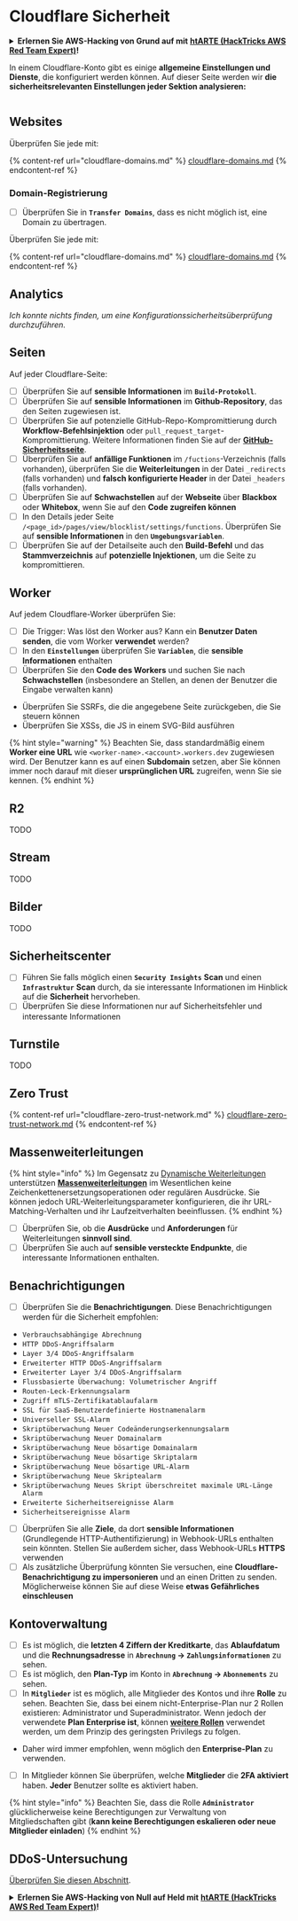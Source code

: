 # Cloudflare Sicherheit

<details>

<summary><strong>Erlernen Sie AWS-Hacking von Grund auf mit</strong> <a href="https://training.hacktricks.xyz/courses/arte"><strong>htARTE (HackTricks AWS Red Team Expert)</strong></a><strong>!</strong></summary>

Andere Möglichkeiten, HackTricks zu unterstützen:

* Wenn Sie Ihr **Unternehmen in HackTricks beworben sehen möchten** oder **HackTricks als PDF herunterladen möchten**, überprüfen Sie die [**ABONNEMENTPLÄNE**](https://github.com/sponsors/carlospolop)!
* Holen Sie sich das [**offizielle PEASS & HackTricks-Merchandise**](https://peass.creator-spring.com)
* Entdecken Sie [**The PEASS Family**](https://opensea.io/collection/the-peass-family), unsere Sammlung exklusiver [**NFTs**](https://opensea.io/collection/the-peass-family)
* **Treten Sie der** 💬 [**Discord-Gruppe**](https://discord.gg/hRep4RUj7f) oder der [**Telegramm-Gruppe**](https://t.me/peass) bei oder **folgen** Sie uns auf **Twitter** 🐦 [**@hacktricks_live**](https://twitter.com/hacktricks_live)**.**
* **Teilen Sie Ihre Hacking-Tricks, indem Sie PRs an die** [**HackTricks**](https://github.com/carlospolop/hacktricks) und [**HackTricks Cloud**](https://github.com/carlospolop/hacktricks-cloud) GitHub-Repositories einreichen.

</details>

In einem Cloudflare-Konto gibt es einige **allgemeine Einstellungen und Dienste**, die konfiguriert werden können. Auf dieser Seite werden wir **die sicherheitsrelevanten Einstellungen jeder Sektion analysieren:**

<figure><img src="../../.gitbook/assets/image (85) (1).png" alt=""><figcaption></figcaption></figure>

## Websites

Überprüfen Sie jede mit:

{% content-ref url="cloudflare-domains.md" %}
[cloudflare-domains.md](cloudflare-domains.md)
{% endcontent-ref %}

### Domain-Registrierung

* [ ] Überprüfen Sie in **`Transfer Domains`**, dass es nicht möglich ist, eine Domain zu übertragen.

Überprüfen Sie jede mit:

{% content-ref url="cloudflare-domains.md" %}
[cloudflare-domains.md](cloudflare-domains.md)
{% endcontent-ref %}

## Analytics

_Ich konnte nichts finden, um eine Konfigurationssicherheitsüberprüfung durchzuführen._

## Seiten

Auf jeder Cloudflare-Seite:

* [ ] Überprüfen Sie auf **sensible Informationen** im **`Build-Protokoll`**.
* [ ] Überprüfen Sie auf **sensible Informationen** im **Github-Repository**, das den Seiten zugewiesen ist.
* [ ] Überprüfen Sie auf potenzielle GitHub-Repo-Kompromittierung durch **Workflow-Befehlsinjektion** oder `pull_request_target`-Kompromittierung. Weitere Informationen finden Sie auf der [**GitHub-Sicherheitsseite**](../github-security/).
* [ ] Überprüfen Sie auf **anfällige Funktionen** im `/fuctions`-Verzeichnis (falls vorhanden), überprüfen Sie die **Weiterleitungen** in der Datei `_redirects` (falls vorhanden) und **falsch konfigurierte Header** in der Datei `_headers` (falls vorhanden).
* [ ] Überprüfen Sie auf **Schwachstellen** auf der **Webseite** über **Blackbox** oder **Whitebox**, wenn Sie auf den **Code zugreifen können**
* [ ] In den Details jeder Seite `/<page_id>/pages/view/blocklist/settings/functions`. Überprüfen Sie auf **sensible Informationen** in den **`Umgebungsvariablen`**.
* [ ] Überprüfen Sie auf der Detailseite auch den **Build-Befehl** und das **Stammverzeichnis** auf **potenzielle Injektionen**, um die Seite zu kompromittieren.

## **Worker**

Auf jedem Cloudflare-Worker überprüfen Sie:

* [ ] Die Trigger: Was löst den Worker aus? Kann ein **Benutzer Daten senden**, die vom Worker **verwendet** werden?
* [ ] In den **`Einstellungen`** überprüfen Sie **`Variablen`**, die **sensible Informationen** enthalten
* [ ] Überprüfen Sie den **Code des Workers** und suchen Sie nach **Schwachstellen** (insbesondere an Stellen, an denen der Benutzer die Eingabe verwalten kann)
* Überprüfen Sie SSRFs, die die angegebene Seite zurückgeben, die Sie steuern können
* Überprüfen Sie XSSs, die JS in einem SVG-Bild ausführen

{% hint style="warning" %}
Beachten Sie, dass standardmäßig einem **Worker eine URL** wie `<worker-name>.<account>.workers.dev` zugewiesen wird. Der Benutzer kann es auf einen **Subdomain** setzen, aber Sie können immer noch darauf mit dieser **ursprünglichen URL** zugreifen, wenn Sie sie kennen.
{% endhint %}

## R2

TODO

## Stream

TODO

## Bilder

TODO

## Sicherheitscenter

* [ ] Führen Sie falls möglich einen **`Security Insights`** **Scan** und einen **`Infrastruktur`** **Scan** durch, da sie interessante Informationen im Hinblick auf die **Sicherheit** hervorheben.
* [ ] Überprüfen Sie diese Informationen nur auf Sicherheitsfehler und interessante Informationen

## Turnstile

TODO

## **Zero Trust**

{% content-ref url="cloudflare-zero-trust-network.md" %}
[cloudflare-zero-trust-network.md](cloudflare-zero-trust-network.md)
{% endcontent-ref %}

## Massenweiterleitungen

{% hint style="info" %}
Im Gegensatz zu [Dynamische Weiterleitungen](https://developers.cloudflare.com/rules/url-forwarding/dynamic-redirects/) unterstützen [**Massenweiterleitungen**](https://developers.cloudflare.com/rules/url-forwarding/bulk-redirects/) im Wesentlichen keine Zeichenkettenersetzungsoperationen oder regulären Ausdrücke. Sie können jedoch URL-Weiterleitungsparameter konfigurieren, die ihr URL-Matching-Verhalten und ihr Laufzeitverhalten beeinflussen.
{% endhint %}

* [ ] Überprüfen Sie, ob die **Ausdrücke** und **Anforderungen** für Weiterleitungen **sinnvoll sind**.
* [ ] Überprüfen Sie auch auf **sensible versteckte Endpunkte**, die interessante Informationen enthalten.

## Benachrichtigungen

* [ ] Überprüfen Sie die **Benachrichtigungen**. Diese Benachrichtigungen werden für die Sicherheit empfohlen:
* `Verbrauchsabhängige Abrechnung`
* `HTTP DDoS-Angriffsalarm`
* `Layer 3/4 DDoS-Angriffsalarm`
* `Erweiterter HTTP DDoS-Angriffsalarm`
* `Erweiterter Layer 3/4 DDoS-Angriffsalarm`
* `Flussbasierte Überwachung: Volumetrischer Angriff`
* `Routen-Leck-Erkennungsalarm`
* `Zugriff mTLS-Zertifikatablaufalarm`
* `SSL für SaaS-Benutzerdefinierte Hostnamenalarm`
* `Universeller SSL-Alarm`
* `Skriptüberwachung Neuer Codeänderungserkennungsalarm`
* `Skriptüberwachung Neuer Domainalarm`
* `Skriptüberwachung Neue bösartige Domainalarm`
* `Skriptüberwachung Neue bösartige Skriptalarm`
* `Skriptüberwachung Neue bösartige URL-Alarm`
* `Skriptüberwachung Neue Skriptealarm`
* `Skriptüberwachung Neues Skript überschreitet maximale URL-Länge Alarm`
* `Erweiterte Sicherheitsereignisse Alarm`
* `Sicherheitsereignisse Alarm`
* [ ] Überprüfen Sie alle **Ziele**, da dort **sensible Informationen** (Grundlegende HTTP-Authentifizierung) in Webhook-URLs enthalten sein könnten. Stellen Sie außerdem sicher, dass Webhook-URLs **HTTPS** verwenden
* [ ] Als zusätzliche Überprüfung könnten Sie versuchen, eine **Cloudflare-Benachrichtigung zu impersonieren** und an einen Dritten zu senden. Möglicherweise können Sie auf diese Weise **etwas Gefährliches einschleusen**

## Kontoverwaltung

* [ ] Es ist möglich, die **letzten 4 Ziffern der Kreditkarte**, das **Ablaufdatum** und die **Rechnungsadresse** in **`Abrechnung` -> `Zahlungsinformationen`** zu sehen.
* [ ] Es ist möglich, den **Plan-Typ** im Konto in **`Abrechnung` -> `Abonnements`** zu sehen.
* [ ] In **`Mitglieder`** ist es möglich, alle Mitglieder des Kontos und ihre **Rolle** zu sehen. Beachten Sie, dass bei einem nicht-Enterprise-Plan nur 2 Rollen existieren: Administrator und Superadministrator. Wenn jedoch der verwendete **Plan Enterprise ist**, können [**weitere Rollen**](https://developers.cloudflare.com/fundamentals/account-and-billing/account-setup/account-roles/) verwendet werden, um dem Prinzip des geringsten Privilegs zu folgen.
* Daher wird immer empfohlen, wenn möglich den **Enterprise-Plan** zu verwenden.
* [ ] In Mitglieder können Sie überprüfen, welche **Mitglieder** die **2FA aktiviert** haben. **Jeder** Benutzer sollte es aktiviert haben.

{% hint style="info" %}
Beachten Sie, dass die Rolle **`Administrator`** glücklicherweise keine Berechtigungen zur Verwaltung von Mitgliedschaften gibt (**kann keine Berechtigungen eskalieren oder neue Mitglieder einladen**)
{% endhint %}
## DDoS-Untersuchung

[Überprüfen Sie diesen Abschnitt](cloudflare-domains.md#cloudflare-ddos-protection).

<details>

<summary><strong>Erlernen Sie AWS-Hacking von Null auf Held mit</strong> <a href="https://training.hacktricks.xyz/courses/arte"><strong>htARTE (HackTricks AWS Red Team Expert)</strong></a><strong>!</strong></summary>

Andere Möglichkeiten, HackTricks zu unterstützen:

* Wenn Sie Ihr **Unternehmen in HackTricks beworben sehen möchten** oder **HackTricks im PDF-Format herunterladen möchten**, überprüfen Sie die [**ABONNEMENTPLÄNE**](https://github.com/sponsors/carlospolop)!
* Holen Sie sich das [**offizielle PEASS & HackTricks-Merchandise**](https://peass.creator-spring.com)
* Entdecken Sie [**The PEASS Family**](https://opensea.io/collection/the-peass-family), unsere Sammlung exklusiver [**NFTs**](https://opensea.io/collection/the-peass-family)
* **Treten Sie der** 💬 [**Discord-Gruppe**](https://discord.gg/hRep4RUj7f) oder der [**Telegram-Gruppe**](https://t.me/peass) bei oder **folgen** Sie uns auf **Twitter** 🐦 [**@hacktricks_live**](https://twitter.com/hacktricks_live)**.**
* **Teilen Sie Ihre Hacking-Tricks, indem Sie PRs an die** [**HackTricks**](https://github.com/carlospolop/hacktricks) und [**HackTricks Cloud**](https://github.com/carlospolop/hacktricks-cloud) Github-Repositorys einreichen.

</details>
